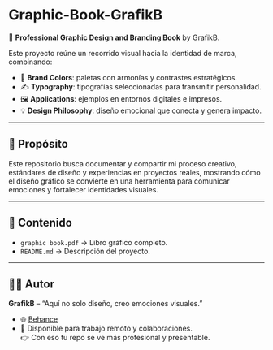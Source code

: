 # Graphic-Book-GrafikB  

📖 **Professional Graphic Design and Branding Book** by GrafikB.  

Este proyecto reúne un recorrido visual hacia la identidad de marca, combinando:  

- 🎨 **Brand Colors**: paletas con armonías y contrastes estratégicos.  
- ✍️ **Typography**: tipografías seleccionadas para transmitir personalidad.  
- 🖼️ **Applications**: ejemplos en entornos digitales e impresos.  
- 💡 **Design Philosophy**: diseño emocional que conecta y genera impacto.  

---

## 🚀 Propósito  
Este repositorio busca documentar y compartir mi proceso creativo, estándares de diseño y experiencias en proyectos reales, mostrando cómo el diseño gráfico se convierte en una herramienta para comunicar emociones y fortalecer identidades visuales.  

---

## 📂 Contenido  
- `graphic book.pdf` → Libro gráfico completo.  
- `README.md` → Descripción del proyecto.  

---

## 👨‍🎨 Autor  
**GrafikB** – “Aquí no solo diseño, creo emociones visuales.”  

- 🌐 [Behance](https://www.behance.net/gallery/232767171/-Graphic-Primer-A-visual-journey-towards-identity-)  
- 💼 Disponible para trabajo remoto y colaboraciones.  
👉 Con eso tu repo se ve más profesional y presentable.
